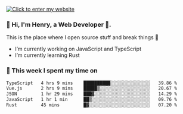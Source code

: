[![Click to enter my website](https://github.com/zh30/zh30/assets/7930156/bb82b0df-3fb8-4136-8522-734cd2b27f6a)](https://blog.zhanghe.dev) 

### 👋 Hi, I'm Henry, a Web Developer 🚀.

This is the place where I open source stuff and break things :rofl:

- I’m currently working on JavaScript and TypeScript
- I’m currently learning Rust

### 💪 This week I spent my time on

<!--START_SECTION:waka-->

```txt
TypeScript   4 hrs 9 mins    ██████████░░░░░░░░░░░░░░░   39.86 %
Vue.js       2 hrs 9 mins    █████▒░░░░░░░░░░░░░░░░░░░   20.67 %
JSON         1 hr 29 mins    ███▓░░░░░░░░░░░░░░░░░░░░░   14.29 %
JavaScript   1 hr 1 min      ██▒░░░░░░░░░░░░░░░░░░░░░░   09.76 %
Rust         45 mins         █▓░░░░░░░░░░░░░░░░░░░░░░░   07.20 %
```

<!--END_SECTION:waka-->
